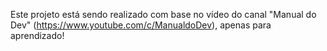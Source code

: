 Este projeto está sendo realizado com base no vídeo do canal "Manual do Dev" (https://www.youtube.com/c/ManualdoDev), apenas para aprendizado!